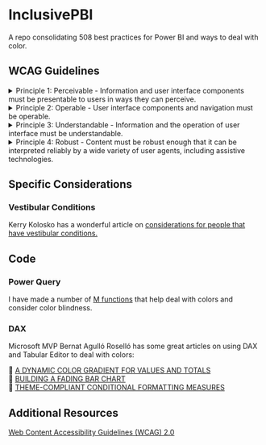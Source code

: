 # InclusivePBI
A repo consolidating 508 best practices for Power BI and ways to deal with color.

## WCAG Guidelines

<details>
<summary> Principle 1: Perceivable - Information and user interface components must be presentable to users in ways they can perceive. </summary><br />

| Number | Title | Guideline |
| ------ | ----- | --------- |
| 1.1 | Text Alternatives | :link: [Provide text alternatives for any non-text content so that it can be changed into other forms people need, such as large print, braille, speech, symbols or simpler language.](https://www.w3.org/TR/UNDERSTANDING-WCAG20/text-equiv.html) |
| 1.2 | Time-based Media | :link: [Provide alternatives for time-based media.](https://www.w3.org/TR/UNDERSTANDING-WCAG20/media-equiv.html)|
| 1.3 | Adaptable | :link: [Create content that can be presented in different ways (for example simpler layout) without losing information or structure.](https://www.w3.org/TR/UNDERSTANDING-WCAG20/content-structure-separation.html) |
| 1.4 | Distinguishable | :link: [Make it easier for users to see and hear content including separating foreground from background.](https://www.w3.org/TR/UNDERSTANDING-WCAG20/visual-audio-contrast.html) |

<br />

</details>

<details>
<summary> Principle 2: Operable - User interface components and navigation must be operable.</summary> 
<br />

| Number | Title | Guideline |
| ------ | ----- | --------- |
| 2.1 | Keyboard Accessible | :link: [Make all functionality available from a keyboard.](https://www.w3.org/TR/UNDERSTANDING-WCAG20/keyboard-operation.html) |
| 2.2 | Enough Time | :link: [Provide users enough time to read and use content.](https://www.w3.org/TR/UNDERSTANDING-WCAG20/time-limits.html) |
| 2.3 | Seizures | :link: [Do not design content in a way that is known to cause seizures.](https://www.w3.org/TR/UNDERSTANDING-WCAG20/seizure.html) |
| 2.4 | Navigable | :link: [Provide ways to help users navigate, find content, and determine where they are.](https://www.w3.org/TR/UNDERSTANDING-WCAG20/navigation-mechanisms.html) |

<br />

</details>

<details>
<summary> Principle 3: Understandable - Information and the operation of user interface must be understandable. </summary>
<br />

| Number | Title | Guideline |
| ------ | ----- | --------- |
| 3.1 | Readable | :link: [Make text content readable and understandable.](https://www.w3.org/TR/UNDERSTANDING-WCAG20/meaning.html) |
| 3.2 | Predictable | :link: [Make Web pages appear and operate in predictable ways.](https://www.w3.org/TR/UNDERSTANDING-WCAG20/consistent-behavior.html) |
| 3.3 | Input Assistance | :link: [Help users avoid and correct mistakes.](https://www.w3.org/TR/UNDERSTANDING-WCAG20/minimize-error.html) |

<br />

</details>

<details>
<summary> Principle 4: Robust - Content must be robust enough that it can be interpreted reliably by a wide variety of user agents, including assistive technologies. </summary> 
<br />

| Number | Title | Guideline |
| ------ | ----- | --------- |
| 4.1 | Compatible | :link: [Maximize compatibility with current and future user agents, including assistive technologies.](https://www.w3.org/TR/UNDERSTANDING-WCAG20/ensure-compat.html) |

<br />

</details>

##  Specific Considerations 

### Vestibular Conditions

Kerry Kolosko has a wonderful article on [considerations for people that have vestibular conditions.](https://kerrykolosko.com/drop-the-drop-shadows/)

## Code

### Power Query

I have made a number of [M functions](https://github.com/cbaragao/InclusivePBI/tree/main/PQ) that help deal with colors and consider color blindness.

### DAX

Microsoft MVP Bernat Agulló Roselló has some great articles on using DAX and Tabular Editor to deal with colors:

🔗 [A DYNAMIC COLOR GRADIENT FOR VALUES AND TOTALS](https://www.esbrina-ba.com/conditional-formatting-with-a-dynamic-divergent-color-gradient-for-values-and-totals/) <br />
:link: [BUILDING A FADING BAR CHART](https://www.esbrina-ba.com/building-a-fading-bar-chart/) <br />
:link: [THEME-COMPLIANT CONDITIONAL FORMATTING MEASURES](https://www.esbrina-ba.com/theme-compliant-conditional-formatting-measures/) <br />

## Additional Resources
[Web Content Accessibility Guidelines (WCAG) 2.0](https://www.w3.org/TR/WCAG20/)
